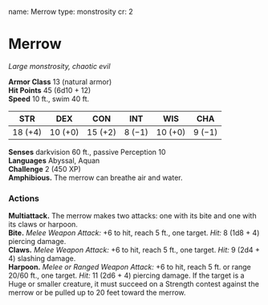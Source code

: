 name: Merrow type: monstrosity cr: 2

# Merrow
_Large monstrosity, chaotic evil_

**Armor Class** 13 (natural armor)    
**Hit Points** 45 (6d10 + 12)    
**Speed** 10 ft., swim 40 ft.

| STR     | DEX     | CON     | INT    | WIS     | CHA    |
| ------- | ------- | ------- | ------ | ------- | ------ |
| 18 (+4) | 10 (+0) | 15 (+2) | 8 (−1) | 10 (+0) | 9 (−1) |

**Senses** darkvision 60 ft., passive Perception 10    
**Languages** Abyssal, Aquan    
**Challenge** 2 (450 XP)    
**Amphibious.** The merrow can breathe air and water.

### Actions
**Multiattack.** The merrow makes two attacks: one with its bite and one with its claws or harpoon.    
**Bite.** _Melee Weapon Attack:_ +6 to hit, reach 5 ft., one target. _Hit:_ 8 (1d8 + 4) piercing damage.    
**Claws.** _Melee Weapon Attack:_ +6 to hit, reach 5 ft., one target. _Hit:_ 9 (2d4 + 4) slashing damage.    
**Harpoon.** _Melee or _Ranged Weapon Attack:__ +6 to hit, reach 5 ft. or range 20/60 ft., one target. _Hit:_ 11 (2d6 + 4) piercing damage. If the target is a Huge or smaller creature, it must succeed on a Strength contest against the merrow or be pulled up to 20 feet toward the merrow.